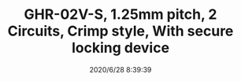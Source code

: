 ﻿---
layout: post 
title: GHR-02V-S, 1.25mm pitch, 2 Circuits, Crimp style, With secure locking device
tags: 
categories: wire-harness
overview: Crimp style, With secure locking device,With secure locking device, Pitch 1.25
series: 
part_number: GHR-02V-S
thumb_img: static/202006/379-thumb-20200628164232.jpg
small_img: static/202006/379-20200628164232.jpg
date: 2020/6/28 8:39:39
---



